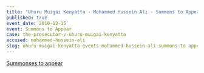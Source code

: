 ```yaml
---
title: "Uhuru Muigai Kenyatta - Mohammed Hussein Ali - Summons to Appear"
published: true
event_date: 2010-12-15
event: Summons to Appear
case: the-prosecutor-v-uhuru-muigai-kenyatta
accused: mohammed-hussein-ali
slug: uhuru-muigai-kenyatta-events-mohammed-hussein-ali-summons-to appear
---
```


[Summonses to appear](http://www.icc-cpi.int/iccdocs/doc/doc1037052.pdf)

